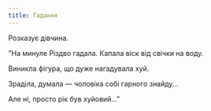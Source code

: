```yaml
---
title: Гадання
---
```


Розказує дівчина.

"На минуле Різдво гадала. Капала віск від свічки на воду. 

Виникла фігура, що дуже нагадувала хуй. 

Зраділа, думала — чоловіка собі гарного знайду… 

Але ні, просто рік був хуйовий…"
